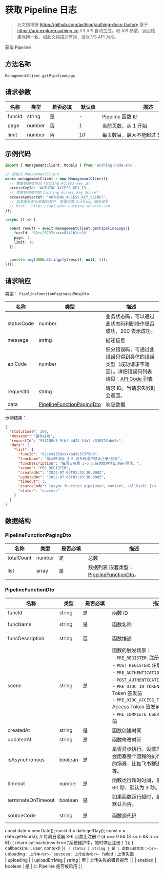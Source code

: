 # 获取 Pipeline 日志

<!--
  警告⚠️：
  不要直接修改该文档，
  https://github.com/Authing/authing-docs-factory
  使用该项目进行生成
-->

<LastUpdated />

> 此文档根据 https://github.com/authing/authing-docs-factory 基于 https://api-explorer.authing.cn V3 API 自动生成，和 API 参数、返回结果保持一致，如此文档描述有误，请以 V3 API 为准。

获取 Pipeline 

## 方法名称

`ManagementClient.getPipelineLogs`

## 请求参数

| 名称 | 类型 | <div style="width:80px">是否必填</div> | <div style="width:60px">默认值</div> | <div style="width:300px">描述</div> | <div style="width:200px">示例值</div> |
| ---- | ---- | ---- | ---- | ---- | ---- |
 | funcId | string  | 是 | - | Pipeline 函数 ID  | `62cc23737exxxx8341b1ce16` |
 | page | number  | 否 | 1 | 当前页数，从 1 开始  | `1` |
 | limit | number  | 否 | 10 | 每页数目，最大不能超过 50，默认为 10  | `10` |




## 示例代码

```ts
import { ManagementClient, Models } from 'authing-node-sdk';

// 初始化 ManagementClient
const managementClient = new ManagementClient({
  // 需要替换成你的 Authing Access Key ID
  accessKeyId: 'AUTHING_ACCESS_KEY_ID',
  // 需要替换成你的 Authing Access Key Secret
  accessKeySecret: 'AUTHING_ACCESS_KEY_SECRET',
  // 如果是私有化部署的客户，需要设置 Authing 服务域名
  // host: 'https://api.your-authing-service.com'
});

(async () => {

  const result = await managementClient.getPipelineLogs({
    funcId: '62cc23737exxxx8341b1ce16',
    page: 1,
    limit: 10
  });


  console.log(JSON.stringify(result, null, 2));
})();

```




## 请求响应

类型： `PipelineFunctionPaginatedRespDto`

| 名称 | 类型 | 描述 |
| ---- | ---- | ---- |
| statusCode | number | 业务状态码，可以通过此状态码判断操作是否成功，200 表示成功。 |
| message | string | 描述信息 |
| apiCode | number | 细分错误码，可通过此错误码得到具体的错误类型（成功请求不返回）。详细错误码列表请见：[API Code 列表](https://api-explorer.authing.cn/?tag=group/%E5%BC%80%E5%8F%91%E5%87%86%E5%A4%87#tag/%E5%BC%80%E5%8F%91%E5%87%86%E5%A4%87/%E9%94%99%E8%AF%AF%E5%A4%84%E7%90%86/apiCode) |
| requestId | string | 请求 ID。当请求失败时会返回。 |
| data | <a href="#PipelineFunctionPagingDto">PipelineFunctionPagingDto</a> | 响应数据 |



示例结果：

```json
{
  "statusCode": 200,
  "message": "操作成功",
  "requestId": "934108e5-9fbf-4d24-8da1-c330328abd6c",
  "data": {
    "list": {
      "funcId": "62ce9135dxxxxb83e373f5d6",
      "funcName": "每周日凌晨 3-6 点系统维护禁止注册/登录",
      "funcDescription": "每周日凌晨 3-6 点系统维护禁止注册/登录。",
      "scene": "PRE_REGISTER",
      "createdAt": "2022-07-03T03:20:30.000Z",
      "updatedAt": "2022-07-03T03:20:30.000Z",
      "timeout": 3,
      "sourceCode": "async function pipe(user, context, callback) {\n  const date = new Date();\n  const d = date.getDay();\n  const n = date.getHours();\n  // 每周日凌晨 3-6 点禁止注册\n  if (d === 0 && (3 <= n && n <= 6)) {\n    return callback(new Error('系统维护中，暂时停止注册！'));\n  }\n  callback(null, user, context)\n}",
      "status": "success"
    }
  }
}
```

## 数据结构


### <a id="PipelineFunctionPagingDto"></a> PipelineFunctionPagingDto

| 名称 | 类型 | <div style="width:80px">是否必填</div> | <div style="width:300px">描述</div> | <div style="width:200px">示例值</div> |
| ---- |  ---- | ---- | ---- | ---- |
| totalCount | number | 是 | 总数   |  |
| list | array | 是 | 数据列表 嵌套类型：<a href="#PipelineFunctionDto">PipelineFunctionDto</a>。  |  |


### <a id="PipelineFunctionDto"></a> PipelineFunctionDto

| 名称 | 类型 | <div style="width:80px">是否必填</div> | <div style="width:300px">描述</div> | <div style="width:200px">示例值</div> |
| ---- |  ---- | ---- | ---- | ---- |
| funcId | string | 是 | 函数 ID   |  `62ce9135dxxxxb83e373f5d6` |
| funcName | string | 是 | 函数名称   |  `每周日凌晨 3-6 点系统维护禁止注册/登录` |
| funcDescription | string | 否 | 函数描述   |  `每周日凌晨 3-6 点系统维护禁止注册/登录。` |
| scene | string | 是 | 函数的触发场景：<br>- `PRE_REGISTER`: 注册前<br>- `POST_REGISTER`: 注册后<br>- `PRE_AUTHENTICATION`: 认证前<br>- `POST_AUTHENTICATION`: 认证后<br>- `PRE_OIDC_ID_TOKEN_ISSUED`: OIDC ID Token 签发前<br>- `PRE_OIDC_ACCESS_TOKEN_ISSUED`: OIDC Access Token 签发前<br>- `PRE_COMPLETE_USER_INFO`: 补全用户信息前<br>       | PRE_REGISTER |
| createdAt | string | 是 | 函数创建时间   |  `2022-07-03T03:20:30.000Z` |
| updatedAt | string | 是 | 函数修改时间   |  `2022-07-03T03:20:30.000Z` |
| isAsynchronous | boolean | 是 | 是否异步执行。设置为异步执行的函数不会阻塞整个流程的执行，适用于异步通知的场景，比如飞书群通知、钉钉群通知等。   |  |
| timeout | number | 是 | 函数运行超时时间，最短为 1 秒，最长为 60 秒，默认为 3 秒。   |  `3` |
| terminateOnTimeout | boolean | 是 | 如果函数运行超时，是否终止整个流程，默认为否。   |  |
| sourceCode | string | 是 | 函数源代码   |  `async function pipe(user, context, callback) {
  const date = new Date();
  const d = date.getDay();
  const n = date.getHours();
  // 每周日凌晨 3-6 点禁止注册
  if (d === 0 && (3 <= n && n <= 6)) {
    return callback(new Error('系统维护中，暂时停止注册！'));
  }
  callback(null, user, context)
}` |
| status | string | 是 | 函数当前状态：<br>- `uploading`: 上传中<br>- `success`: 上传成功<br>- `failed`: 上传失败    <br>   | uploading |
| uploadErrMsg | string | 否 | 上传失败的错误提示   |  |
| enabled | boolean | 是 | 此 Pipeline 是否被启用   |  |


